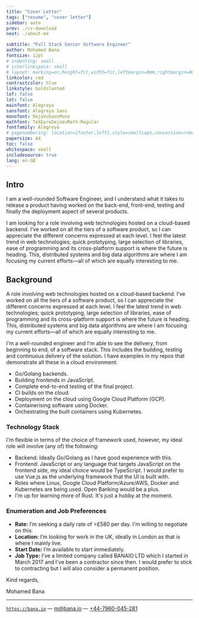 ```yaml
---
title: "Cover Letter"
tags: ["resume", "cover letter"]
sidebar: auto
prev: ./cv-download
next: ./about-me

subtitle: "Full Stack Senior Software Engineer"
author: Mohamed Bana
fontsize: 12pt
# indenting: small
# interlinespace: small
# layout: marking=on,height=fit,width=fit,leftmargin=0mm,rightmargin=0mm,top=0mm,topspace=0mm,topdistance=0mm,bottom=0mm,bottomdistance=0mm,headerdistance=0mm,footerdistance=0mm,topspace=8mm,header=0mm,footer=0mm,backspace=8mm
linkcolor: red
contrastcolor: blue
linkstyle: boldslanted
lof: false
lot: false
mainfont: Alegreya
sansfont: Alegreya Sans
monofont: DejaVuSansMono
mathfont: TeXGyreDejaVuMath-Regular
fontfamily: Alegreya
# pagenumbering: location={footer,left},style=smallcaps,conversion=romannumerals
papersize: A4
toc: false
whitespace: small
includesource: true
lang: en-GB
---
```


## Intro

I am a well-rounded Software Engineer, and I understand what it takes to release a product having worked on the back-end, front-end, testing and finally the deployment aspect of several products.

I am looking for a role involving web technologies hosted on a cloud-based backend. I’ve worked on all the tiers of a software product, so I can appreciate the different concerns expressed at each level. I feel the latest trend in web technologies; quick prototyping, large selection of libraries, ease of programming and its cross-platform support is where the future is heading. This, distributed systems and big data algorithms are where I am focusing my current efforts—all of which are equally interesting to me.

## Background

A role involving web technologies hosted on a cloud-based backend. I’ve worked on all the tiers of a software product, so I can appreciate the different concerns expressed at each level. I feel the latest trend in web technologies; quick prototyping, large selection of libraries, ease of programming and its cross-platform support is where the future is heading. This, distributed systems and big data algorithms are where I am focusing my current efforts—all of which are equally interesting to me.

I'm a well-rounded engineer and I'm able to see the delivery, from beginning to end, of a software stack. This includes the building, testing and continuous delivery of the solution. I have examples in my repos that demonstrate all these in a cloud environment:

* Go/Golang backends.
* Building frontends in JavaScript.
* Complete end-to-end testing of the final project.
* CI builds on the cloud.
* Deployment on the cloud using Google Cloud Platform (GCP).
* Containerising software using Docker.
* Orchestrating the built containers using Kubernetes.

### Technology Stack

I'm flexible in terms of the choice of framework used, however, my ideal role will involve (any of) the following:

* Backend: Ideally Go/Golang as I have good experience with this.
* Frontend: JavaScript or any language that targets JavaScript on the frontend side, my ideal choice would be TypeScript. I would prefer to use Vue.js as the underlying framework that the UI is built with.
* Roles where Linux, Google Cloud Platform/Azure/AWS, Docker and Kubernetes are being used. Open Banking would be a plus.
* I'm up for learning more of Rust. It's just a hobby at the moment.

### Enumeration and Job Preferences

* **Rate:** I’m seeking a daily rate of >£580 per day. I'm willing to negotiate on this.
* **Location:** I’m looking for work in the UK, ideally in London as that is where I mainly live.
* **Start Date:** I’m available to start immediately.
* **Job Type:** I've a limited company called BANAIO LTD which I started in March 2017 and I've been a contractor since then. I would prefer to stick to contracting but I will also consider a permanent position.

Kind regards,

Mohamed Bana

---

[`https://bana.io`](https://bana.io) — [m@bana.io](mailto:m@bana.io) — [+44-7960-045-281](tel:+44-7960-045-281)
